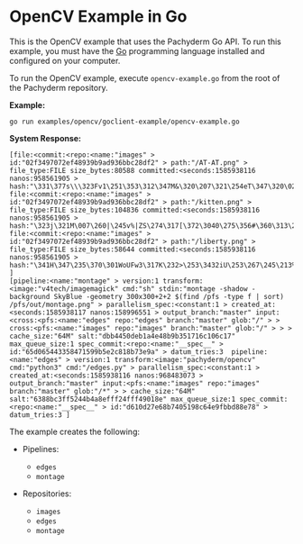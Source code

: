 # OpenCV Example in Go

This is the OpenCV example that uses the Pachyderm Go API. To run this example,
you must have the [Go](https://golang.org/) programming language installed and
configured on your computer.

To run the OpenCV example, execute `opencv-example.go` from the root of the
Pachyderm repository.

**Example:**

```
go run examples/opencv/goclient-example/opencv-example.go
```

**System Response:**

```
[file:<commit:<repo:<name:"images" > id:"02f3497072ef48939b9ad936bbc28df2" > path:"/AT-AT.png" > file_type:FILE size_bytes:80588 committed:<seconds:1585938116 nanos:958561905 > hash:"\331\377s\\\323Fv1\251\353\312\347M&\320\207\321\254eT\347\320\025o\242k\371\311\224\352fh"  file:<commit:<repo:<name:"images" > id:"02f3497072ef48939b9ad936bbc28df2" > path:"/kitten.png" > file_type:FILE size_bytes:104836 committed:<seconds:1585938116 nanos:958561905 > hash:"\323j\321M\007\260|\245v%|ZS\274\317[\372\3040\275\356#\360\313\213\345\346=\274\247\264K"  file:<commit:<repo:<name:"images" > id:"02f3497072ef48939b9ad936bbc28df2" > path:"/liberty.png" > file_type:FILE size_bytes:58644 committed:<seconds:1585938116 nanos:958561905 > hash:"\341H\347\235\370\301WoUFw3\317K\232>\253\3432iU\253\267\245\213%J,I\365X\023" ]
[pipeline:<name:"montage" > version:1 transform:<image:"v4tech/imagemagick" cmd:"sh" stdin:"montage -shadow -background SkyBlue -geometry 300x300+2+2 $(find /pfs -type f | sort) /pfs/out/montage.png" > parallelism_spec:<constant:1 > created_at:<seconds:1585938117 nanos:158996551 > output_branch:"master" input:<cross:<pfs:<name:"edges" repo:"edges" branch:"master" glob:"/" > > cross:<pfs:<name:"images" repo:"images" branch:"master" glob:"/" > > > cache_size:"64M" salt:"dbb4450deb1a4e48b9b351716c106c17" max_queue_size:1 spec_commit:<repo:<name:"__spec__" > id:"65d065443358471599b5e2c818b73e9a" > datum_tries:3  pipeline:<name:"edges" > version:1 transform:<image:"pachyderm/opencv" cmd:"python3" cmd:"/edges.py" > parallelism_spec:<constant:1 > created_at:<seconds:1585938116 nanos:968483073 > output_branch:"master" input:<pfs:<name:"images" repo:"images" branch:"master" glob:"/*" > > cache_size:"64M" salt:"6388bc3ff5244b4a8efff24fff49018e" max_queue_size:1 spec_commit:<repo:<name:"__spec__" > id:"d610d27e68b7405198c64e9fbbd88e78" > datum_tries:3 ]
```

The example creates the following:

-   Pipelines:

    -   `edges`
    -   `montage`

-   Repositories:

    -   `images`
    -   `edges`
    -   `montage`
